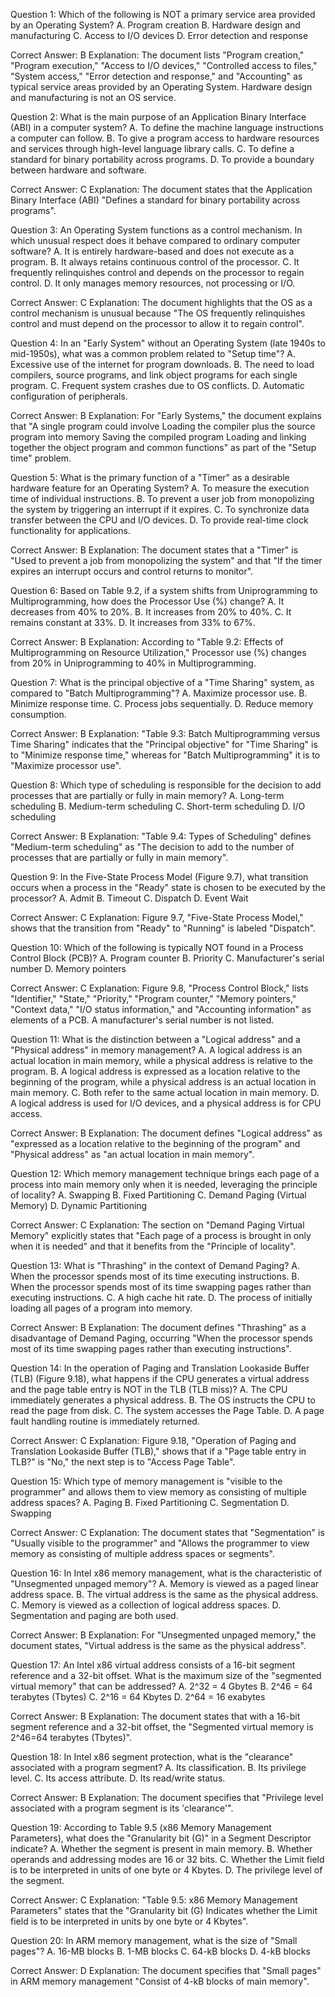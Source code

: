 Question 1: Which of the following is NOT a primary service area provided by an Operating System?
A. Program creation 
B. Hardware design and manufacturing 
C. Access to I/O devices 
D. Error detection and response 

Correct Answer: B
Explanation: The document lists "Program creation," "Program execution," "Access to I/O devices," "Controlled access to files," "System access," "Error detection and response," and "Accounting" as typical service areas provided by an Operating System. Hardware design and manufacturing is not an OS service.

Question 2: What is the main purpose of an Application Binary Interface (ABI) in a computer system?
A. To define the machine language instructions a computer can follow. 
B. To give a program access to hardware resources and services through high-level language library calls. 
C. To define a standard for binary portability across programs. 
D. To provide a boundary between hardware and software. 

Correct Answer: C
Explanation: The document states that the Application Binary Interface (ABI) "Defines a standard for binary portability across programs".

Question 3: An Operating System functions as a control mechanism. In which unusual respect does it behave compared to ordinary computer software?
A. It is entirely hardware-based and does not execute as a program. 
B. It always retains continuous control of the processor. 
C. It frequently relinquishes control and depends on the processor to regain control. 
D. It only manages memory resources, not processing or I/O. 


Correct Answer: C
Explanation: The document highlights that the OS as a control mechanism is unusual because "The OS frequently relinquishes control and must depend on the processor to allow it to regain control".

Question 4: In an "Early System" without an Operating System (late 1940s to mid-1950s), what was a common problem related to "Setup time"?
A. Excessive use of the internet for program downloads.
B. The need to load compilers, source programs, and link object programs for each single program. 
C. Frequent system crashes due to OS conflicts.
D. Automatic configuration of peripherals.

Correct Answer: B
Explanation: For "Early Systems," the document explains that "A single program could involve Loading the compiler plus the source program into memory Saving the compiled program Loading and linking together the object program and common functions" as part of the "Setup time" problem.

Question 5: What is the primary function of a "Timer" as a desirable hardware feature for an Operating System?
A. To measure the execution time of individual instructions.
B. To prevent a user job from monopolizing the system by triggering an interrupt if it expires. 
C. To synchronize data transfer between the CPU and I/O devices.
D. To provide real-time clock functionality for applications.

Correct Answer: B
Explanation: The document states that a "Timer" is "Used to prevent a job from monopolizing the system" and that "If the timer expires an interrupt occurs and control returns to monitor".

Question 6: Based on Table 9.2, if a system shifts from Uniprogramming to Multiprogramming, how does the Processor Use (%) change?
A. It decreases from 40% to 20%. 
B. It increases from 20% to 40%. 
C. It remains constant at 33%. 
D. It increases from 33% to 67%. 

Correct Answer: B
Explanation: According to "Table 9.2: Effects of Multiprogramming on Resource Utilization," Processor use (%) changes from 20% in Uniprogramming to 40% in Multiprogramming.

Question 7: What is the principal objective of a "Time Sharing" system, as compared to "Batch Multiprogramming"?
A. Maximize processor use. 
B. Minimize response time. 
C. Process jobs sequentially. 
D. Reduce memory consumption. 

Correct Answer: B
Explanation: "Table 9.3: Batch Multiprogramming versus Time Sharing" indicates that the "Principal objective" for "Time Sharing" is to "Minimize response time," whereas for "Batch Multiprogramming" it is to "Maximize processor use".

Question 8: Which type of scheduling is responsible for the decision to add processes that are partially or fully in main memory?
A. Long-term scheduling 
B. Medium-term scheduling 
C. Short-term scheduling 
D. I/O scheduling 


Correct Answer: B
Explanation: "Table 9.4: Types of Scheduling" defines "Medium-term scheduling" as "The decision to add to the number of processes that are partially or fully in main memory".

Question 9: In the Five-State Process Model (Figure 9.7), what transition occurs when a process in the "Ready" state is chosen to be executed by the processor?
A. Admit 
B. Timeout 
C. Dispatch 
D. Event Wait 

Correct Answer: C
Explanation: Figure 9.7, "Five-State Process Model," shows that the transition from "Ready" to "Running" is labeled "Dispatch".

Question 10: Which of the following is typically NOT found in a Process Control Block (PCB)?
A. Program counter 
B. Priority 
C. Manufacturer's serial number 
D. Memory pointers 

Correct Answer: C
Explanation: Figure 9.8, "Process Control Block," lists "Identifier," "State," "Priority," "Program counter," "Memory pointers," "Context data," "I/O status information," and "Accounting information" as elements of a PCB. A manufacturer's serial number is not listed.

Question 11: What is the distinction between a "Logical address" and a "Physical address" in memory management?
A. A logical address is an actual location in main memory, while a physical address is relative to the program. 
B. A logical address is expressed as a location relative to the beginning of the program, while a physical address is an actual location in main memory. 
C. Both refer to the same actual location in main memory. 
D. A logical address is used for I/O devices, and a physical address is for CPU access. 

Correct Answer: B
Explanation: The document defines "Logical address" as "expressed as a location relative to the beginning of the program" and "Physical address" as "an actual location in main memory".

Question 12: Which memory management technique brings each page of a process into main memory only when it is needed, leveraging the principle of locality?
A. Swapping 
B. Fixed Partitioning 
C. Demand Paging (Virtual Memory) 
D. Dynamic Partitioning 



Correct Answer: C
Explanation: The section on "Demand Paging Virtual Memory" explicitly states that "Each page of a process is brought in only when it is needed" and that it benefits from the "Principle of locality".

Question 13: What is "Thrashing" in the context of Demand Paging?
A. When the processor spends most of its time executing instructions. 
B. When the processor spends most of its time swapping pages rather than executing instructions. 
C. A high cache hit rate.
D. The process of initially loading all pages of a program into memory.

Correct Answer: B
Explanation: The document defines "Thrashing" as a disadvantage of Demand Paging, occurring "When the processor spends most of its time swapping pages rather than executing instructions".

Question 14: In the operation of Paging and Translation Lookaside Buffer (TLB) (Figure 9.18), what happens if the CPU generates a virtual address and the page table entry is NOT in the TLB (TLB miss)?
A. The CPU immediately generates a physical address. 
B. The OS instructs the CPU to read the page from disk. 
C. The system accesses the Page Table. 
D. A page fault handling routine is immediately returned. 

Correct Answer: C
Explanation: Figure 9.18, "Operation of Paging and Translation Lookaside Buffer (TLB)," shows that if a "Page table entry in TLB?" is "No," the next step is to "Access Page Table".

Question 15: Which type of memory management is "visible to the programmer" and allows them to view memory as consisting of multiple address spaces?
A. Paging 
B. Fixed Partitioning 
C. Segmentation 
D. Swapping 


Correct Answer: C
Explanation: The document states that "Segmentation" is "Usually visible to the programmer" and "Allows the programmer to view memory as consisting of multiple address spaces or segments".

Question 16: In Intel x86 memory management, what is the characteristic of "Unsegmented unpaged memory"?
A. Memory is viewed as a paged linear address space. 
B. The virtual address is the same as the physical address. 
C. Memory is viewed as a collection of logical address spaces. 
D. Segmentation and paging are both used. 


Correct Answer: B
Explanation: For "Unsegmented unpaged memory," the document states, "Virtual address is the same as the physical address".

Question 17: An Intel x86 virtual address consists of a 16-bit segment reference and a 32-bit offset. What is the maximum size of the "segmented virtual memory" that can be addressed?
A. 2^32 = 4 Gbytes 
B. 2^46 = 64 terabytes (Tbytes) 
C. 2^16 = 64 Kbytes
D. 2^64 = 16 exabytes

Correct Answer: B
Explanation: The document states that with a 16-bit segment reference and a 32-bit offset, the "Segmented virtual memory is 2^46=64 terabytes (Tbytes)".

Question 18: In Intel x86 segment protection, what is the "clearance" associated with a program segment?
A. Its classification. 
B. Its privilege level. 
C. Its access attribute. 
D. Its read/write status. 

Correct Answer: B
Explanation: The document specifies that "Privilege level associated with a program segment is its 'clearance'".

Question 19: According to Table 9.5 (x86 Memory Management Parameters), what does the "Granularity bit (G)" in a Segment Descriptor indicate?
A. Whether the segment is present in main memory. 
B. Whether operands and addressing modes are 16 or 32 bits. 
C. Whether the Limit field is to be interpreted in units of one byte or 4 Kbytes. 
D. The privilege level of the segment. 




Correct Answer: C
Explanation: "Table 9.5: x86 Memory Management Parameters" states that the "Granularity bit (G) Indicates whether the Limit field is to be interpreted in units by one byte or 4 Kbytes".

Question 20: In ARM memory management, what is the size of "Small pages"?
A. 16-MB blocks 
B. 1-MB blocks 
C. 64-kB blocks 
D. 4-kB blocks 

Correct Answer: D
Explanation: The document specifies that "Small pages" in ARM memory management "Consist of 4-kB blocks of main memory".